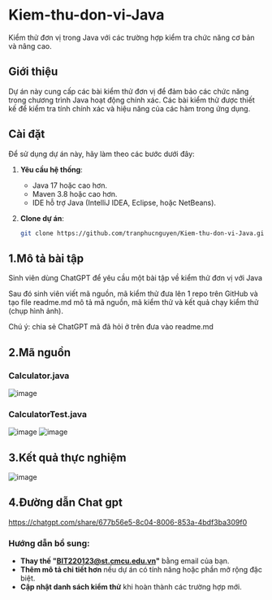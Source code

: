 # Kiem-thu-don-vi-Java
Kiểm thử đơn vị trong Java với các trường hợp kiểm tra chức năng cơ bản và nâng cao.

## Giới thiệu
Dự án này cung cấp các bài kiểm thử đơn vị để đảm bảo các chức năng trong chương trình Java hoạt động chính xác. Các bài kiểm thử được thiết kế để kiểm tra tính chính xác và hiệu năng của các hàm trong ứng dụng.

## Cài đặt
Để sử dụng dự án này, hãy làm theo các bước dưới đây:

1. **Yêu cầu hệ thống**:
   - Java 17 hoặc cao hơn.
   - Maven 3.8 hoặc cao hơn.
   - IDE hỗ trợ Java (IntelliJ IDEA, Eclipse, hoặc NetBeans).

2. **Clone dự án**:
   ```bash
   git clone https://github.com/tranphucnguyen/Kiem-thu-don-vi-Java.git


## 1.Mô tả bài tập
  Sinh viên dùng ChatGPT để yêu cầu một bài tập về kiểm thử đơn vị với Java

  Sau đó sinh viên viết mã nguồn, mã kiểm thử đưa lên 1 repo trên GitHub và tạo file readme.md mô tả mã nguồn, mã kiểm thử và kết quả chạy kiểm thử (chụp hình ảnh).
  
  Chú ý: chia sẻ ChatGPT mã đã hỏi ở trên đưa vào readme.md 

## 2.Mã nguồn
### Calculator.java
![image](https://github.com/user-attachments/assets/e611c698-5fe7-4127-b477-1259ccf18945)

### CalculatorTest.java
![image](https://github.com/user-attachments/assets/935eecb9-5644-49d7-85b3-d7ef636c22a7)
![image](https://github.com/user-attachments/assets/ac95a5de-68df-442d-ae56-467232671701)

## 3.Kết quả thực nghiệm
![image](https://github.com/user-attachments/assets/5d530fba-0f7b-457c-82be-b1bf1801e59e)
## 4.Đường dẫn Chat gpt
https://chatgpt.com/share/677b56e5-8c04-8006-853a-4bdf3ba309f0
### Hướng dẫn bổ sung:
- **Thay thế "BIT220123@st.cmcu.edu.vn"** bằng email của bạn.
- **Thêm mô tả chi tiết hơn** nếu dự án có tính năng hoặc phần mở rộng đặc biệt.
- **Cập nhật danh sách kiểm thử** khi hoàn thành các trường hợp mới. 



